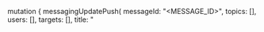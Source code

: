 mutation {
    messagingUpdatePush(
        messageId: "<MESSAGE_ID>",
        topics: [],
        users: [],
        targets: [],
        title: "<TITLE>",
        body: "<BODY>",
        data: "{}",
        action: "<ACTION>",
        image: "<ID1:ID2>",
        icon: "<ICON>",
        sound: "<SOUND>",
        color: "<COLOR>",
        tag: "<TAG>",
        badge: 0,
        draft: false,
        scheduledAt: "",
        contentAvailable: false,
        critical: false,
        priority: "normal"
    ) {
        _id
        _createdAt
        _updatedAt
        providerType
        topics
        users
        targets
        scheduledAt
        deliveredAt
        deliveryErrors
        deliveredTotal
        data
        status
    }
}

